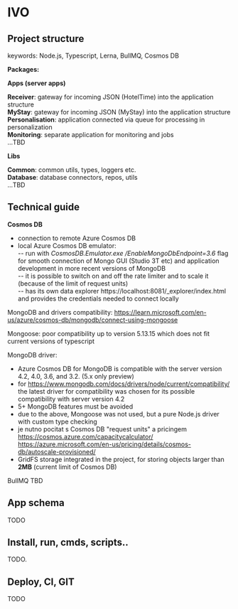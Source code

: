 # IVO


## Project structure
keywords: Node.js, Typescript, Lerna, BullMQ, Cosmos DB

**Packages:**

**Apps (server apps)**

**Receiver**: gateway for incoming JSON (HotelTime) into the application structure  
**MyStay**:  gateway for incoming JSON (MyStay) into the application structure  
**Personalisation**: application connected via queue for processing in personalization  
**Monitoring**: separate application for monitoring and jobs  
...TBD

**Libs**

**Common**: common utils, types, loggers etc.  
**Database**: database connectors, repos, utils  
...TBD

## Technical guide

**Cosmos DB** 

 - connection to remote Azure Cosmos DB 
 -  local Azure Cosmos DB emulator:  
 -- run with *CosmosDB.Emulator.exe /EnableMongoDbEndpoint=3.6* flag for smooth connection of Mongo GUI (Studio 3T etc) and application development in more recent versions of MongoDB  
 -- it is possible to switch on and off the rate limiter and to scale it (because of the limit of request units)  
 -- has its own data explorer  https://localhost:8081/_explorer/index.html and provides the credentials needed to connect locally  

MongoDB and drivers compatibility:
https://learn.microsoft.com/en-us/azure/cosmos-db/mongodb/connect-using-mongoose

Mongoose: poor compatibility up to version 5.13.15 which does not fit current versions of typescript

MongoDB driver: 

 - Azure Cosmos DB for MongoDB is compatible with the server version 4.2, 4.0, 3.6, and 3.2. (5.x only preview)  
 -  for https://www.mongodb.com/docs/drivers/node/current/compatibility/ the latest driver for compatibility was chosen for its possible compatibility with server version 4.2  
 - 5+ MongoDB features must be avoided  
 - due to the above, Mongoose was not used, but a pure Node.js driver with custom type checking  
 - je nutno pocitat s Cosmos DB "request units" a pricingem  https://cosmos.azure.com/capacitycalculator/  https://azure.microsoft.com/en-us/pricing/details/cosmos-db/autoscale-provisioned/  
 - GridFS storage integrated in the project, for storing objects larger than **2MB** (current limit of Cosmos DB)

BullMQ
TBD

## App schema
TODO

## Install, run, cmds, scripts..

TODO.

## Deploy, CI, GIT

TODO



